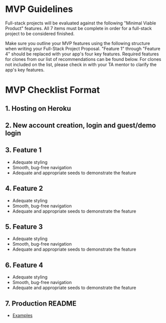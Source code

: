 # MVP Guidelines

Full-stack projects will be evaluated against the following "Minimal Viable Product" features. All 7 items must be complete in order for a full-stack project to be considered finished.

Make sure you outline your MVP features using the following structure when writing your Full-Stack Project Proposal. "Feature 1" through "Feature 4" should be replaced with your app's four key features. Required features for clones from our list of recommendations can be found below. For clones not included on the list, please check in with your TA mentor to clarify the app's key features.

# MVP Checklist Format
## 1. Hosting on Heroku
## 2. New account creation, login and guest/demo login
## 3. Feature 1
- Adequate styling
- Smooth, bug-free navigation
- Adequate and appropriate seeds to demonstrate the feature 
## 4. Feature 2
- Adequate styling
- Smooth, bug-free navigation
- Adequate and appropriate seeds to demonstrate the feature 
## 5. Feature 3
- Adequate styling
- Smooth, bug-free navigation
- Adequate and appropriate seeds to demonstrate the feature 
## 6. Feature 4
- Adequate styling
- Smooth, bug-free navigation
- Adequate and appropriate seeds to demonstrate the feature 
## 7. Production README 
- [Examples](https://github.com/matiassingers/awesome-readme)